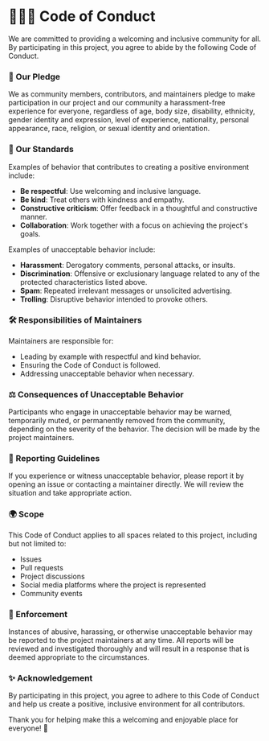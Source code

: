 # 🧑‍🤝‍🧑 Code of Conduct

We are committed to providing a welcoming and inclusive community for all. By participating in this project, you agree to abide by the following Code of Conduct.

### 🌟 Our Pledge

We as community members, contributors, and maintainers pledge to make participation in our project and our community a harassment-free experience for everyone, regardless of age, body size, disability, ethnicity, gender identity and expression, level of experience, nationality, personal appearance, race, religion, or sexual identity and orientation.

### 📝 Our Standards

Examples of behavior that contributes to creating a positive environment include:
- **Be respectful**: Use welcoming and inclusive language.
- **Be kind**: Treat others with kindness and empathy.
- **Constructive criticism**: Offer feedback in a thoughtful and constructive manner.
- **Collaboration**: Work together with a focus on achieving the project's goals.

Examples of unacceptable behavior include:
- **Harassment**: Derogatory comments, personal attacks, or insults.
- **Discrimination**: Offensive or exclusionary language related to any of the protected characteristics listed above.
- **Spam**: Repeated irrelevant messages or unsolicited advertising.
- **Trolling**: Disruptive behavior intended to provoke others.

### 🛠️ Responsibilities of Maintainers

Maintainers are responsible for:
- Leading by example with respectful and kind behavior.
- Ensuring the Code of Conduct is followed.
- Addressing unacceptable behavior when necessary.

### ⚖️ Consequences of Unacceptable Behavior

Participants who engage in unacceptable behavior may be warned, temporarily muted, or permanently removed from the community, depending on the severity of the behavior. The decision will be made by the project maintainers.

### 📩 Reporting Guidelines

If you experience or witness unacceptable behavior, please report it by opening an issue or contacting a maintainer directly. We will review the situation and take appropriate action.

### 🌍 Scope

This Code of Conduct applies to all spaces related to this project, including but not limited to:
- Issues
- Pull requests
- Project discussions
- Social media platforms where the project is represented
- Community events

### 🛑 Enforcement

Instances of abusive, harassing, or otherwise unacceptable behavior may be reported to the project maintainers at any time. All reports will be reviewed and investigated thoroughly and will result in a response that is deemed appropriate to the circumstances.

### ✨ Acknowledgement

By participating in this project, you agree to adhere to this Code of Conduct and help us create a positive, inclusive environment for all contributors.

Thank you for helping make this a welcoming and enjoyable place for everyone! 💙
